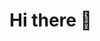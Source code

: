 # Hi there 👋

<!--
**piyushkummaar/piyushkummaar** is a ✨ _special_ ✨ repository because its `README.md` (this file) appears on your GitHub profile.

Here are some ideas to get you started:

- 🔭 I’m currently working on Machine Learning and Data Science.
- 🌱 I’m currently learning NLP and AI.
- 👯 I’m looking to collaborate on ML projects
- 🤔 I’m looking for help with AI.
- 💬 Ask me about Python, Node js, Core Python, OOPs.
- 📫 How to reach me: mail me on 
- 😄 Pronouns: Indian
- ⚡ Fun fact: I'm python 🐍
- 🌏 http://piyush123.pythonanywhere.com/
